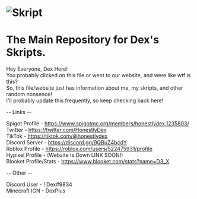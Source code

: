 # ![Skript](https://user-images.githubusercontent.com/82985536/122848687-13aff680-d2d8-11eb-97ba-ca006ea22073.png)
# The Main Repository for Dex's Skripts.

Hey Everyone, Dex Here!<br>
You probably clicked on this file or went to our website, and were like wtf is this?<br>
So, this file/website just has information about me, my skripts, and other random nonsence!<br>
I'll probably update this frequently, so keep checking back here!<br>

-- Links --

Spigot Profile - <a>https://www.spigotmc.org/members/honestlydex.1235803/</a><br>
Twitter - https://twitter.com/HonestlyDex<br>
TikTok - https://tiktok.com/@honestlydex<br>
Discord Server - https://discord.gg/9QBuZ4bcdY<br>
Roblox Profile - https://roblox.com/users/522475931/profile<br>
Hypixel Profile - (Website Is Down LINK SOON!)<br>
Blooket Profile/Stats - https://www.blooket.com/stats?name=D3_X<br>


-- Other --

Discord User - ! Dex#9834<br>
Minecraft IGN - DexPlus<br>
